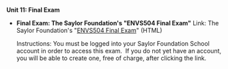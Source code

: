 **Unit 11: Final Exam** <span id="11"></span> 
-   **Final Exam: The Saylor Foundation's "ENVS504 Final Exam"**
    Link: The Saylor Foundation's "[ENVS504 Final
    Exam](http://school.saylor.org/mod/quiz/view.php?id=1138)" (HTML)  
      
     Instructions: You must be logged into your Saylor Foundation School
    account in order to access this exam.  If you do not yet have an
    account, you will be able to create one, free of charge, after
    clicking the link. 


